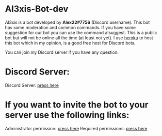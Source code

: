 # Al3xis-Bot-dev

Al3xis is a bot developed by **Alex22#7756** (Discord username). This bot has some moderation and common commands. 
If you have some suggestion for our bot you can use the command a!suggest. This is a public bot but will not be online all the time (at least not yet).
I use [heroku](https://www.heroku.com/) to host this bot which in my opinion, is a good free host for Discord bots.

You can join my Discord server if you have any question.
# Discord Server:
Discord Server: [press here](https://discord.gg/AAJPHqNXUy)

# If you want to invite the bot to your server use the following links:
Administrator permission: [press here](https://discord.com/oauth2/authorize?client_id=768309916112650321&scope=bot&permissions=8)
Required permissions: [press here](https://discord.com/oauth2/authorize?client_id=768309916112650321&scope=bot&permissions=2147479543)

